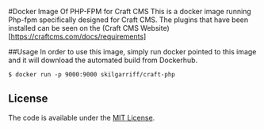 #Docker Image Of PHP-FPM for Craft CMS
This is a docker image running Php-fpm specifically designed for Craft CMS. The plugins that have been installed can be seen on the (Craft CMS Website)[https://craftcms.com/docs/requirements]

##Usage
In order to use this image, simply run docker pointed to this image and it will download the automated build from Dockerhub.

    $ docker run -p 9000:9000 skilgarriff/craft-php

## License

The code is available under the [MIT License](/LICENSE).
